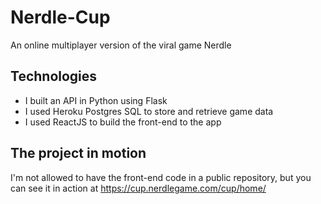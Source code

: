 # Nerdle-Cup
An online multiplayer version of the viral game Nerdle

## Technologies
- I built an API in Python using Flask
- I used Heroku Postgres SQL to store and retrieve game data
- I used ReactJS to build the front-end to the app

## The project in motion
I'm not allowed to have the front-end code in a public repository, but you can see it in action at https://cup.nerdlegame.com/cup/home/
